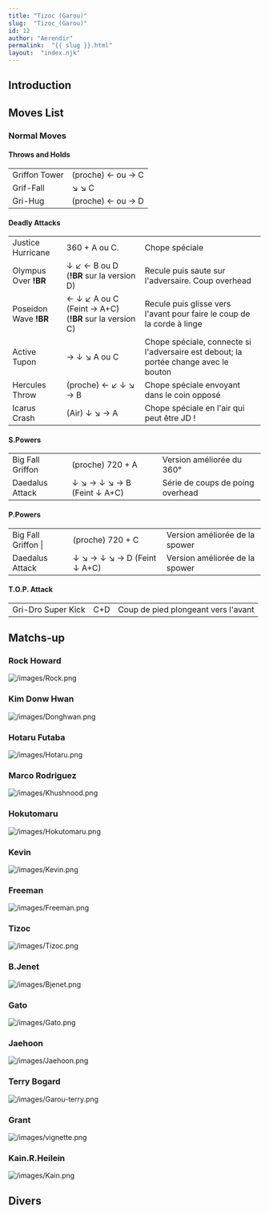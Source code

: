 ```yaml
---
title: "Tizoc (Garou)"
slug:  "Tizoc_(Garou)"
id: 12
author: "Aerendir"
permalink:  "{{ slug }}.html"
layout:  "index.njk"
---
```


## Introduction

## Moves List

### Normal Moves

#### Throws and Holds

|               |                   |
|---------------|-------------------|
| Griffon Tower | (proche) ← ou → C |
| Grif-Fall     | ↘ ↘ C             |
| Gri-Hug       | (proche) ← ou → D |

#### Deadly Attacks

|                       |                                                       |                                                                                      |
|-----------------------|-------------------------------------------------------|--------------------------------------------------------------------------------------|
| Justice Hurricane     | 360 + A ou C.                                         | Chope spéciale                                                                       |
| Olympus Over **!BR**  | ↓ ↙ ← B ou D (**!BR** sur la version D)               | Recule puis saute sur l'adversaire. Coup overhead                                    |
| Poseidon Wave **!BR** | ← ↓ ↙ A ou C (Feint → A+C) (**!BR** sur la version C) | Recule puis glisse vers l'avant pour faire le coup de la corde à linge               |
| Active Tupon          | → ↓ ↘ A ou C                                          | Chope spéciale, connecte si l'adversaire est debout; la portée change avec le bouton |
| Hercules Throw        | (proche) ← ↙ ↓ ↘ → B                                  | Chope spéciale envoyant dans le coin opposé                                          |
| Icarus Crash          | (Air) ↓ ↘ → A                                         | Chope spéciale en l'air qui peut être JD !                                           |

#### S.Powers

|                  |                             |                                  |
|------------------|-----------------------------|----------------------------------|
| Big Fall Griffon | (proche) 720 + A            | Version améliorée du 360°        |
| Daedalus Attack  | ↓ ↘ → ↓ ↘ → B (Feint ↓ A+C) | Série de coups de poing overhead |

#### P.Powers

|                     |                             |                                |
|---------------------|-----------------------------|--------------------------------|
| Big Fall Griffon \| | (proche) 720 + C            | Version améliorée de la spower |
| Daedalus Attack     | ↓ ↘ → ↓ ↘ → D (Feint ↓ A+C) | Version améliorée de la spower |

#### T.O.P. Attack

|                    |     |                                     |
|--------------------|-----|-------------------------------------|
| Gri-Dro Super Kick | C+D | Coup de pied plongeant vers l'avant |

## Matchs-up

### Rock Howard

![](/images/Rock.png‎ "/images/Rock.png‎")

### Kim Donw Hwan

![](/images/Donghwan.png‎ "/images/Donghwan.png‎")

### Hotaru Futaba

![](/images/Hotaru.png‎ "/images/Hotaru.png‎")

### Marco Rodriguez

![](/images/Khushnood.png‎ "/images/Khushnood.png‎")

### Hokutomaru

![](/images/Hokutomaru.png "/images/Hokutomaru.png")

### Kevin

![](/images/Kevin.png‎ "/images/Kevin.png‎")

### Freeman

![](/images/Freeman.png‎ "/images/Freeman.png‎")

### Tizoc

![](/images/Tizoc.png‎ "/images/Tizoc.png‎")

### B.Jenet

![](/images/Bjenet.png‎ "/images/Bjenet.png‎")

### Gato

![](/images/Gato.png‎ "/images/Gato.png‎")

### Jaehoon

![](/images/Jaehoon.png‎ "/images/Jaehoon.png‎")

### Terry Bogard

![](/images/Garou-terry.png‎ "/images/Garou-terry.png‎")

### Grant

![](/images/vignette.png "/images/vignette.png")

### Kain.R.Heilein

![](/images/Kain.png‎ "/images/Kain.png‎")

## Divers
